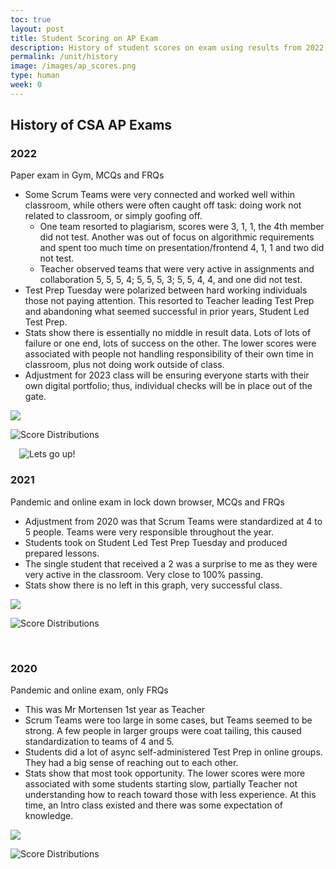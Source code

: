```yaml
---
toc: true
layout: post
title: Student Scoring on AP Exam
description: History of student scores on exam using results from 2022, 2021, and 2020.  Teacher provides insight and history on successes and failures.
permalink: /unit/history
image: /images/ap_scores.png
type: human
week: 0
---
```


## History of CSA AP Exams

### 2022
Paper exam in Gym, MCQs and FRQs
-	Some Scrum Teams were very connected and worked well within classroom, while others were often caught off task: doing work not related to classroom, or simply goofing off.
    -	One team resorted to plagiarism, scores were 3, 1, 1, the 4th member did not test.   Another was out of focus on algorithmic requirements and spent too much time on presentation/frontend 4, 1, 1 and two did not test.
    -	Teacher observed teams that were very active in assignments and collaboration 5, 5, 5, 4;  5, 5, 5, 3; 5, 5, 4, 4, and one did not test.
-	Test Prep Tuesday were polarized between hard working individuals those not paying attention.   This resorted to Teacher leading Test Prep and abandoning what seemed successful in prior years, Student Led Test Prep.
-	Stats show there is essentially no middle in result data.  Lots of lots of failure or one end, lots of success on the other.  The lower scores were associated with people not handling responsibility of their own time in classroom, plus not doing work outside of class.
-   Adjustment for 2023 class will be ensuring everyone starts with their own digital portfolio; thus, individual checks will be in place out of the gate. 

 ![]({{site.baseurl}}/images/history/2022-CB-Scores1.png)

 ![]({{site.baseurl}}/images/history/2022-CB-Scores2.png "Score Distributions")

  ![]({{site.baseurl}}/images/mountain.jpg "Lets go up!")


### 2021
Pandemic and online exam in lock down browser, MCQs and FRQs
-	Adjustment from 2020 was that Scrum Teams were standardized at 4 to 5 people.  Teams were very responsible throughout the year.
-	Students took on Student Led Test Prep Tuesday and produced prepared lessons.
-	The single student that received a 2 was a surprise to me as they were very active in the classroom.  Very close to 100% passing.
-	Stats show there is no left in this graph, very successful class.

 ![]({{site.baseurl}}/images/history/2021-CB-Scores1.png)

 ![]({{site.baseurl}}/images/history/2021-CB-Scores2.png "Score Distributions")

 
 
### 2020
Pandemic and online exam, only FRQs
-	This was Mr Mortensen 1st year as Teacher
-	Scrum Teams were too large in some cases, but Teams seemed to be strong.  A few people in larger groups were coat tailing, this caused standardization to teams of 4 and 5.
-	Students did a lot of async self-administered Test Prep in online groups.  They had a big sense of reaching out to each other.
-	Stats show that most took opportunity.  The lower scores were more associated with some students starting slow, partially Teacher not understanding how to reach toward those with less experience.  At this time, an Intro class existed and there was some expectation of knowledge.

 ![]({{site.baseurl}}/images/history/2020-CB-Scores1.png)

 ![]({{site.baseurl}}/images/history/2020-CB-Scores2.png "Score Distributions")
 
